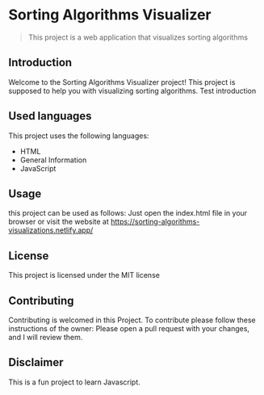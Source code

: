 # Sorting Algorithms Visualizer

> This project is a web application that visualizes sorting algorithms

## Introduction

Welcome to the Sorting Algorithms Visualizer project! This project is supposed to help you with visualizing sorting algorithms. Test introduction

## Used languages

This project uses the following languages:

- HTML
- General Information
- JavaScript

## Usage

this project can be used as follows:
Just open the index.html file in your browser or visit the website at https://sorting-algorithms-visualizations.netlify.app/

## License

This project is licensed under the MIT license

## Contributing

Contributing is welcomed in this Project. To contribute please follow these instructions of the owner:
Please open a pull request with your changes, and I will review them.

## Disclaimer

This is a fun project to learn Javascript.
